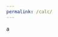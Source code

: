 ```yaml
---
permalink: /calc/
---
```

<script src="{{ site.baseurl }}/assets/js/math.js"></script>
<script src="{{ site.baseurl }}/assets/js/calculator.js"></script>

<div id="calculator">a</div>
